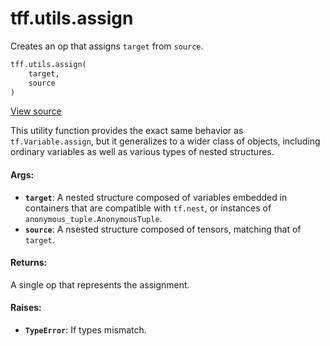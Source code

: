 <div itemscope itemtype="http://developers.google.com/ReferenceObject">
<meta itemprop="name" content="tff.utils.assign" />
<meta itemprop="path" content="Stable" />
</div>

# tff.utils.assign

Creates an op that assigns `target` from `source`.

```python
tff.utils.assign(
    target,
    source
)
```

<a target="_blank" href=http://github.com/tensorflow/federated/tree/master/tensorflow_federated/python/core/utils/tf_computation_utils.py>View
source</a>

<!-- Placeholder for "Used in" -->

This utility function provides the exact same behavior as `tf.Variable.assign`,
but it generalizes to a wider class of objects, including ordinary variables as
well as various types of nested structures.

#### Args:

*   <b>`target`</b>: A nested structure composed of variables embedded in
    containers that are compatible with `tf.nest`, or instances of
    `anonymous_tuple.AnonymousTuple`.
*   <b>`source`</b>: A nsested structure composed of tensors, matching that of
    `target`.

#### Returns:

A single op that represents the assignment.

#### Raises:

*   <b>`TypeError`</b>: If types mismatch.
